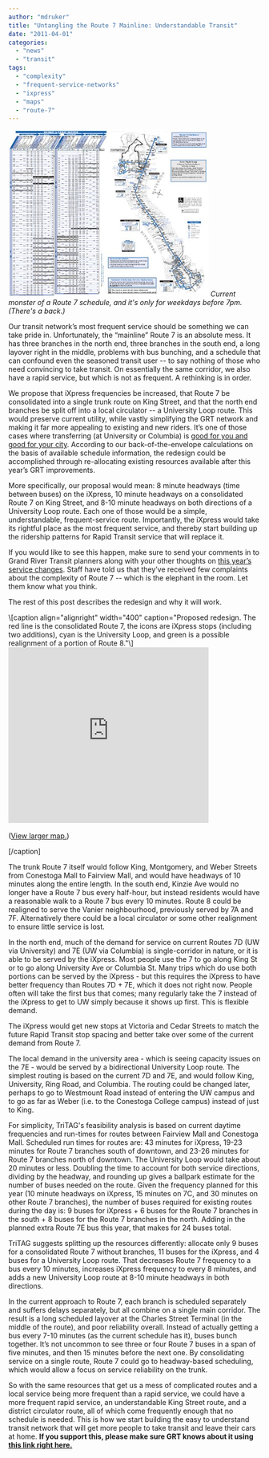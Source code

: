 ```yaml
---
author: "mdruker"
title: "Untangling the Route 7 Mainline: Understandable Transit"
date: "2011-04-01"
categories: 
  - "news"
  - "transit"
tags: 
  - "complexity"
  - "frequent-service-networks"
  - "ixpress"
  - "maps"
  - "route-7"
---
```


[![](/images/Route-7-Schedule1.jpg "Route 7 Schedule")](/images/Route-7-Schedule1.jpg)
*Current monster of a Route 7 schedule, and it's only for weekdays before 7pm. (There's a back.)*

Our transit network’s most frequent service should be something we can take pride in. Unfortunately, the “mainline” Route 7 is an absolute mess. It has three branches in the north end, three branches in the south end, a long layover right in the middle, problems with bus bunching, and a schedule that can confound even the seasoned transit user -- to say nothing of those who need convincing to take transit. On essentially the same corridor, we also have a rapid service, but which is not as frequent. A rethinking is in order.

We propose that iXpress frequencies be increased, that Route 7 be consolidated into a single trunk route on King Street, and that the north end branches be split off into a local circulator -- a University Loop route. This would preserve current utility, while vastly simplifying the GRT network and making it far more appealing to existing and new riders. It’s one of those cases where transferring (at University or Columbia) is [good for you and good for your city](https://www.humantransit.org/2009/04/why-transferring-is-good-for-you-and-good-for-your-city.html). According to our back-of-the-envelope calculations on the basis of available schedule information, the redesign could be accomplished through re-allocating existing resources available after this year’s GRT improvements.

More specifically, our proposal would mean: 8 minute headways (time between buses) on the iXpress, 10 minute headways on a consolidated Route 7 on King Street, and 8-10 minute headways on both directions of a University Loop route. Each one of those would be a simple, understandable, frequent-service route. Importantly, the iXpress would take its rightful place as the most frequent service, and thereby start building up the ridership patterns for Rapid Transit service that will replace it.

If you would like to see this happen, make sure to send your comments in to Grand River Transit planners along with your other thoughts on [this year’s](https://grt.ca/web/transit.nsf/$All/B346999EEDB409A38525784F006A3520?OpenDocument) [service changes](https://grt.ca/web/transit.nsf/$All/AEBFE639C810D6EC852578610065859A?OpenDocument). Staff have told us that they’ve received few complaints about the complexity of Route 7 -- which is the elephant in the room. Let them know what you think.

The rest of this post describes the redesign and why it will work.

<!--more-->\[caption align="alignright" width="400" caption="Proposed redesign. The red line is the consolidated Route 7, the icons are iXpress stops (including two additions), cyan is the University Loop, and green is a possible realignment of a portion of Route 8."\]

<iframe width="400" height="350" frameborder="0" scrolling="no" marginheight="0" marginwidth="0" src="https://maps.google.com/maps/ms?ie=UTF8&amp;hl=en&amp;msa=0&amp;msid=215113956999525868809.00049fa18d6f999d74bee&amp;source=embed&amp;ll=43.464133,-80.497169&amp;spn=0.087215,0.137329&amp;z=12&amp;output=embed"></iframe>

  
([View larger map.](https://maps.google.com/maps/ms?ie=UTF8&hl=en&msa=0&msid=215113956999525868809.00049fa18d6f999d74bee&source=embed&ll=43.464133,-80.497169&spn=0.087215,0.137329&z=12))

\[/caption\]

The trunk Route 7 itself would follow King, Montgomery, and Weber Streets from Conestoga Mall to Fairview Mall, and would have headways of 10 minutes along the entire length. In the south end, Kinzie Ave would no longer have a Route 7 bus every half-hour, but instead residents would have a reasonable walk to a Route 7 bus every 10 minutes. Route 8 could be realigned to serve the Vanier neighbourhood, previously served by 7A and 7F. Alternatively there could be a local circulator or some other realignment to ensure little service is lost.

In the north end, much of the demand for service on current Routes 7D (UW via University) and 7E (UW via Columbia) is single-corridor in nature, or it is able to be served by the iXpress. Most people use the 7 to go along King St or to go along University Ave or Columbia St. Many trips which do use both portions can be served by the iXpress - but this requires the iXpress to have better frequency than Routes 7D + 7E, which it does not right now. People often will take the first bus that comes; many regularly take the 7 instead of the iXpress to get to UW simply because it shows up first. This is flexible demand.

The iXpress would get new stops at Victoria and Cedar Streets to match the future Rapid Transit stop spacing and better take over some of the current demand from Route 7.

The local demand in the university area - which is seeing capacity issues on the 7E - would be served by a bidirectional University Loop route. The simplest routing is based on the current 7D and 7E, and would follow King, University, Ring Road, and Columbia. The routing could be changed later, perhaps to go to Westmount Road instead of entering the UW campus and to go as far as Weber (i.e. to the Conestoga College campus) instead of just to King.

For simplicity, TriTAG's feasibility analysis is based on current daytime frequencies and run-times for routes between Fairview Mall and Conestoga Mall. Scheduled run times for routes are: 43 minutes for iXpress, 19-23 minutes for Route 7 branches south of downtown, and 23-26 minutes for Route 7 branches north of downtown. The University Loop would take about 20 minutes or less. Doubling the time to account for both service directions, dividing by the headway, and rounding up gives a ballpark estimate for the number of buses needed on the route. Given the frequency planned for this year (10 minute headways on iXpress, 15 minutes on 7C, and 30 minutes on other Route 7 branches), the number of buses required for existing routes during the day is: 9 buses for iXpress + 6 buses for the Route 7 branches in the south + 8 buses for the Route 7 branches in the north. Adding in the planned extra Route 7E bus this year, that makes for 24 buses total.

TriTAG suggests splitting up the resources differently: allocate only 9 buses for a consolidated Route 7 without branches, 11 buses for the iXpress, and 4 buses for a University Loop route. That decreases Route 7 frequency to a bus every 10 minutes, increases iXpress frequency to every 8 minutes, and adds a new University Loop route at 8-10 minute headways in both directions.

In the current approach to Route 7, each branch is scheduled separately and suffers delays separately, but all combine on a single main corridor. The result is a long scheduled layover at the Charles Street Terminal (in the middle of the route), and poor reliability overall. Instead of actually getting a bus every 7-10 minutes (as the current schedule has it), buses bunch together. It’s not uncommon to see three or four Route 7 buses in a span of five minutes, and then 15 minutes before the next one. By consolidating service on a single route, Route 7 could go to headway-based scheduling, which would allow a focus on service reliability on the trunk.

So with the same resources that get us a mess of complicated routes and a local service being more frequent than a rapid service, we could have a more frequent rapid service, an understandable King Street route, and a district circulator route, all of which come frequently enough that no schedule is needed. This is how we start building the easy to understand transit network that will get more people to take transit and leave their cars at home. **If you support this, please make sure GRT knows about it using [this link right here.](https://row.survey.esolutionsgroup.ca/TakeSurvey.aspx?SurveyID=n4LI5n4)**
